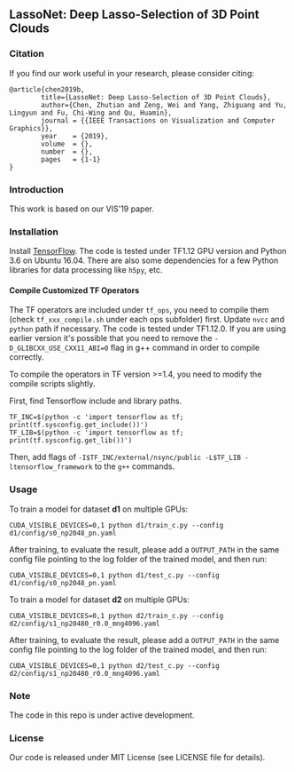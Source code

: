 ## LassoNet: Deep Lasso-Selection of 3D Point Clouds

### Citation
If you find our work useful in your research, please consider citing:

```
@article{chen2019b,
        title={LassoNet: Deep Lasso-Selection of 3D Point Clouds},
        author={Chen, Zhutian and Zeng, Wei and Yang, Zhiguang and Yu, Lingyun and Fu, Chi-Wing and Qu, Huamin},
        journal = {{IEEE Transactions on Visualization and Computer Graphics}},
        year    = {2019}, 
        volume  = {}, 
        number  = {}, 
        pages   = {1-1}
}
```

### Introduction
This work is based on our VIS'19 paper.

### Installation

Install <a href="https://www.tensorflow.org/install/">TensorFlow</a>. The code is tested under TF1.12 GPU version and Python 3.6 on Ubuntu 16.04. There are also some dependencies for a few Python libraries for data processing like `h5py`, etc.

#### Compile Customized TF Operators
The TF operators are included under `tf_ops`, you need to compile them (check `tf_xxx_compile.sh` under each ops subfolder) first. Update `nvcc` and `python` path if necessary. The code is tested under TF1.12.0. If you are using earlier version it's possible that you need to remove the `-D_GLIBCXX_USE_CXX11_ABI=0` flag in g++ command in order to compile correctly.

To compile the operators in TF version >=1.4, you need to modify the compile scripts slightly.

First, find Tensorflow include and library paths.
```
TF_INC=$(python -c 'import tensorflow as tf; print(tf.sysconfig.get_include())')
TF_LIB=$(python -c 'import tensorflow as tf; print(tf.sysconfig.get_lib())')
```
Then, add flags of `-I$TF_INC/external/nsync/public -L$TF_LIB -ltensorflow_framework` to the `g++` commands.

### Usage

To train a model for dataset **d1** on multiple GPUs:
```
CUDA_VISIBLE_DEVICES=0,1 python d1/train_c.py --config d1/config/s0_np2048_pn.yaml
```

After training, to evaluate the result, please add a `OUTPUT_PATH` in the same config file pointing to the log folder of the trained model, and then run:
```
CUDA_VISIBLE_DEVICES=0,1 python d1/test_c.py --config d1/config/s0_np2048_pn.yaml
```

To train a model for dataset **d2** on multiple GPUs:
```
CUDA_VISIBLE_DEVICES=0,1 python d2/train_c.py --config d2/config/s1_np20480_r0.0_mng4096.yaml
```
After training, to evaluate the result, please add a `OUTPUT_PATH` in the same config file pointing to the log folder of the trained model, and then run:
```
CUDA_VISIBLE_DEVICES=0,1 python d2/test_c.py --config d2/config/s1_np20480_r0.0_mng4096.yaml
```

### Note
The code in this repo is under active development.

### License
Our code is released under MIT License (see LICENSE file for details).